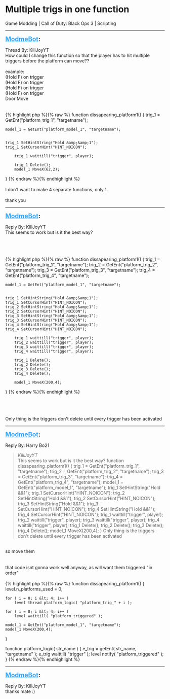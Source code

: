 # Multiple trigs in one function
Game Modding | Call of Duty: Black Ops 3 | Scripting

---
<strong style="font-size: 1.4em;"><span style="text-decoration: underline;text-decoration-color: #34a7f9;"><span style="color:#34a7f9;">ModmeBot</span></span>:</strong>

<p>Thread By: KillJoyYT<br />How could I change this function so that the player has to hit multiple triggers before the platform can move??<br /> <br />example:<br />(Hold F) on trigger<br /><span style="color:transpa;">(Hold F) on trigger</span><br /><span style="color:transpa;">(Hold F) on trigger</span><br /><span style="color:transpa;">(Hold F) on trigger</span><br /><span style="color:transpa;">Door Move</span><br /> <br /> <br />{% highlight php %}{% raw %}
function dissapearing_platform1()
{
    trig_1 = GetEnt("platform_trig_1", "targetname");

    model_1 = GetEnt("platform_model_1", "targetname");


    trig_1 SetHintString("Hold &amp;&amp;1");
    trig_1 SetCursorHint("HINT_NOICON");

        trig_1 waittill("trigger", player);

        trig_1 Delete();
        model_1 MoveX(62,2);

}
{% endraw %}{% endhighlight %}
 <br /> <br />I don&#39;t want to make 4 separate functions, only 1.<br /> <br />thank you</p>

---
<strong style="font-size: 1.4em;"><span style="text-decoration: underline;text-decoration-color: #34a7f9;"><span style="color:#34a7f9;">ModmeBot</span></span>:</strong>

<p>Reply By: KillJoyYT<br />This seems to work but is it the best way?<br /> <br /> <br /> <br /><br />{% highlight php %}{% raw %}
function dissapearing_platform1()
{
    trig_1 = GetEnt("platform_trig_1", "targetname");
    trig_2 = GetEnt("platform_trig_2", "targetname");
    trig_3 = GetEnt("platform_trig_3", "targetname");
    trig_4 = GetEnt("platform_trig_4", "targetname");

    model_1 = GetEnt("platform_model_1", "targetname");


    trig_1 SetHintString("Hold &amp;&amp;1");
    trig_1 SetCursorHint("HINT_NOICON");
    trig_2 SetHintString("Hold &amp;&amp;1");
    trig_2 SetCursorHint("HINT_NOICON");
    trig_3 SetHintString("Hold &amp;&amp;1");
    trig_3 SetCursorHint("HINT_NOICON");
    trig_4 SetHintString("Hold &amp;&amp;1");
    trig_4 SetCursorHint("HINT_NOICON");

        trig_1 waittill("trigger", player);
        trig_2 waittill("trigger", player);
        trig_3 waittill("trigger", player);
        trig_4 waittill("trigger", player);

        trig_1 Delete();
        trig_2 Delete();
        trig_3 Delete();
        trig_4 Delete();

        model_1 MoveX(200,4);

}
{% endraw %}{% endhighlight %}
<br /> <br /> <br /> <br /> <br />Only thing is the triggers don&#39;t delete until every trigger has been activated</p>

---
<strong style="font-size: 1.4em;"><span style="text-decoration: underline;text-decoration-color: #34a7f9;"><span style="color:#34a7f9;">ModmeBot</span></span>:</strong>

<p>Reply By: Harry Bo21<br /><blockquote><em>KillJoyYT</em><br />This seems to work but is it the best way?       function dissapearing_platform1() { trig_1 = GetEnt(&quot;platform_trig_1&quot;, &quot;targetname&quot;); trig_2 = GetEnt(&quot;platform_trig_2&quot;, &quot;targetname&quot;); trig_3 = GetEnt(&quot;platform_trig_3&quot;, &quot;targetname&quot;); trig_4 = GetEnt(&quot;platform_trig_4&quot;, &quot;targetname&quot;); model_1 = GetEnt(&quot;platform_model_1&quot;, &quot;targetname&quot;); trig_1 SetHintString(&quot;Hold &amp;&amp;1&quot;); trig_1 SetCursorHint(&quot;HINT_NOICON&quot;); trig_2 SetHintString(&quot;Hold &amp;&amp;1&quot;); trig_2 SetCursorHint(&quot;HINT_NOICON&quot;); trig_3 SetHintString(&quot;Hold &amp;&amp;1&quot;); trig_3 SetCursorHint(&quot;HINT_NOICON&quot;); trig_4 SetHintString(&quot;Hold &amp;&amp;1&quot;); trig_4 SetCursorHint(&quot;HINT_NOICON&quot;); trig_1 waittill(&quot;trigger&quot;, player); trig_2 waittill(&quot;trigger&quot;, player); trig_3 waittill(&quot;trigger&quot;, player); trig_4 waittill(&quot;trigger&quot;, player); trig_1 Delete(); trig_2 Delete(); trig_3 Delete(); trig_4 Delete(); model_1 MoveX(200,4); }         Only thing is the triggers don&#39;t delete until every trigger has been activated </blockquote><br /> so move them<br /> <br /> <br />that code isnt gonna work well anyway, as will want them triggered &quot;in order&quot;<br /> <br />{% highlight php %}{% raw %}
function dissapearing_platform1()
{
	level.n_platforms_used = 0;
	
	for ( i = 0; i &lt; 4; i++ )
		level thread platform_logic( "platform_trig_" + i );
	
	for ( i = 0; i &lt; 4; i++ )
		level waittill( "platform_triggered" );
	
	model_1 = GetEnt("platform_model_1", "targetname");
	model_1 MoveX(200,4);

}

function platform_logic( str_name )
{
	e_trig = getEnt( str_name, "targetname" );
	e_trig waittill( "trigger" );
	level notify( "platform_triggered" );
}
{% endraw %}{% endhighlight %}
</p>

---
<strong style="font-size: 1.4em;"><span style="text-decoration: underline;text-decoration-color: #34a7f9;"><span style="color:#34a7f9;">ModmeBot</span></span>:</strong>

<p>Reply By: KillJoyYT<br />thanks mate :)</p>
